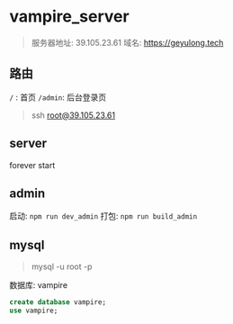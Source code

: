 # vampire_server

> 服务器地址: 39.105.23.61
> 域名: https://geyulong.tech

## 路由

`/` : 首页
`/admin`: 后台登录页

> ssh root@39.105.23.61

## server

forever start 

## admin

启动: `npm run dev_admin`
打包: `npm run build_admin`

## mysql

> mysql -u root -p

数据库: vampire

```sql
create database vampire;
use vampire;
```


